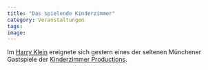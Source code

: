 ```yaml
---
title: "Das spielende Kinderzimmer"
category: Veranstaltungen
tags: 
image: 
---
```


Im [Harry Klein](http://www.harrykleinclub.de/) ereignete sich gestern eines der seltenen Münchener Gastspiele der [Kinderzimmer Productions](http://www.kinderzimmer-productions.de/).

